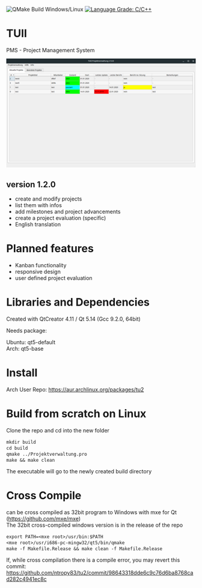 ![QMake Build Windows/Linux](https://github.com/ntropy83/tu2/workflows/QMake%20Build%20Windows/Linux/badge.svg)
[![Language Grade: C/C++](https://img.shields.io/lgtm/grade/cpp/g/vim/vim.svg?logo=lgtm&logoWidth=18)](https://lgtm.com/projects/g/ntropy83/TUII/context:cpp)

# TUII
PMS - Project Management System

![MainWindow](https://github.com/ntropy83/tu2/blob/master/img/MainWindow.png)

## version 1.2.0
- create and modify projects
- list them with infos
- add milestones and project advancements
- create a project evaluation (specific)
- English translation

# Planned features
- Kanban functionality
- responsive design
- user defined project evaluation

# Libraries and Dependencies
Created with QtCreator 4.11 / Qt 5.14 (Gcc 9.2.0, 64bit)

Needs package:

Ubuntu: qt5-default<br>
Arch: qt5-base

# Install
Arch User Repo: https://aur.archlinux.org/packages/tu2

# Build from scratch on Linux
Clone the repo and cd into the new folder

```
mkdir build
cd build
qmake ../Projektverwaltung.pro
make && make clean
```
The executable will go to the newly created build directory 

# Cross Compile
can be cross compiled as 32bit program to Windows with mxe for Qt
(https://github.com/mxe/mxe)<br>
The 32bit cross-compiled windows version is in the release of the repo

```
export PATH=<mxe root>/usr/bin:$PATH
<mxe root>/usr/i686-pc-mingw32/qt5/bin/qmake
make -f Makefile.Release && make clean -f Makefile.Release
```
If, while cross compilation there is a compile error, you may revert this commit: https://github.com/ntropy83/tu2/commit/98643318dde6c9c76d6ba8768cad282c4941ec8c

